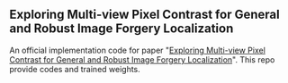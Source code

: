 ## Exploring Multi-view Pixel Contrast for General and Robust Image Forgery Localization
An official implementation code for paper "[Exploring Multi-view Pixel Contrast for General and Robust Image Forgery Localization](https://ieeexplore.ieee.org/document/10884895)". This repo provide codes and trained weights.
